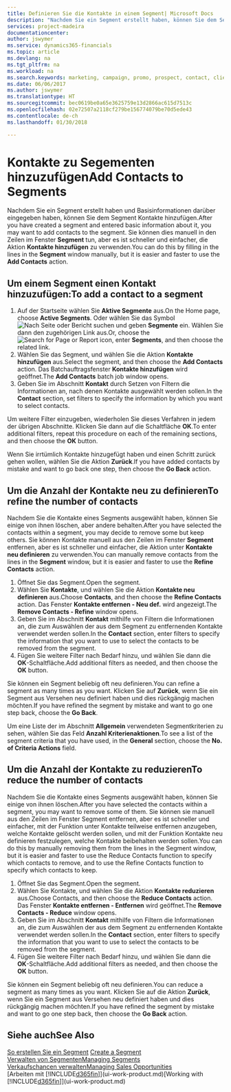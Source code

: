 ```yaml
---
title: Definieren Sie die Kontakte in einem Segment| Microsoft Docs
description: "Nachdem Sie ein Segment erstellt haben, können Sie dem Segment Kontakte zum Beispiel als Teil der bestimmte Kunden oder der Clients einer Werbekampagnezielgruppenadressierung hinzufügen."
services: project-madeira
documentationcenter: 
author: jswymer
ms.service: dynamics365-financials
ms.topic: article
ms.devlang: na
ms.tgt_pltfrm: na
ms.workload: na
ms.search.keywords: marketing, campaign, promo, prospect, contact, client, customer
ms.date: 06/06/2017
ms.author: jswymer
ms.translationtype: HT
ms.sourcegitcommit: bec0619be0a65e3625759e13d2866ac615d7513c
ms.openlocfilehash: 02e72507a2118cf279be156774079be70d5ede43
ms.contentlocale: de-ch
ms.lasthandoff: 01/30/2018

---
```

# <a name="add-contacts-to-segments"></a><span data-ttu-id="61883-103">Kontakte zu Segementen hinzuzufügen</span><span class="sxs-lookup"><span data-stu-id="61883-103">Add Contacts to Segments</span></span>
<span data-ttu-id="61883-104">Nachdem Sie ein Segment erstellt haben und Basisinformationen darüber eingegeben haben, können Sie dem Segment Kontakte hinzufügen.</span><span class="sxs-lookup"><span data-stu-id="61883-104">After you have created a segment and entered basic information about it, you may want to add contacts to the segment.</span></span> <span data-ttu-id="61883-105">Sie können dies manuell in den Zeilen im Fenster **Segment** tun, aber es ist schneller und einfacher, die Aktion **Kontakte hinzufügen** zu verwenden.</span><span class="sxs-lookup"><span data-stu-id="61883-105">You can do this by filling in the lines in the **Segment** window manually, but it is easier and faster to use the **Add Contacts** action.</span></span>

## <a name="to-add-a-contact-to-a-segment"></a><span data-ttu-id="61883-106">Um einem Segment einen Kontakt hinzuzufügen:</span><span class="sxs-lookup"><span data-stu-id="61883-106">To add a contact to a segment</span></span>
1. <span data-ttu-id="61883-107">Auf der Startseite wählen Sie **Aktive Segmente** aus.</span><span class="sxs-lookup"><span data-stu-id="61883-107">On the Home page, choose **Active Segments**.</span></span> <span data-ttu-id="61883-108">Oder wählen Sie das Symbol ![Nach Seite oder Bericht suchen](media/ui-search/search_small.png "Nach Seite oder Bericht suchen") und geben **Segmente** ein. Wählen Sie dann den zugehörigen Link aus.</span><span class="sxs-lookup"><span data-stu-id="61883-108">Or, choose the ![Search for Page or Report](media/ui-search/search_small.png "Search for Page or Report icon") icon, enter **Segments**, and then choose the related link.</span></span>  
2. <span data-ttu-id="61883-109">Wählen Sie das Segment, und wählen Sie die Aktion **Kontakte hinzufügen** aus.</span><span class="sxs-lookup"><span data-stu-id="61883-109">Select the segment, and then choose the **Add Contacts** action.</span></span> <span data-ttu-id="61883-110">Das Batchauftragsfenster **Kontakte hinzufügen** wird geöffnet.</span><span class="sxs-lookup"><span data-stu-id="61883-110">The **Add Contacts** batch job window opens.</span></span>
3. <span data-ttu-id="61883-111">Geben Sie im Abschnitt **Kontakt** durch Setzen von Filtern die Informationen an, nach denen Kontakte ausgewählt werden sollen.</span><span class="sxs-lookup"><span data-stu-id="61883-111">In the **Contact** section, set filters to specify the information by which you want to select contacts.</span></span>

<span data-ttu-id="61883-112">Um weitere Filter einzugeben, wiederholen Sie dieses Verfahren in jedem der übrigen Abschnitte. Klicken Sie dann auf die Schaltfläche **OK**.</span><span class="sxs-lookup"><span data-stu-id="61883-112">To enter additional filters, repeat this procedure on each of the remaining sections, and then choose the **OK** button.</span></span>

<span data-ttu-id="61883-113">Wenn Sie irrtümlich Kontakte hinzugefügt haben und einen Schritt zurück gehen wollen, wählen Sie die Aktion **Zurück**.</span><span class="sxs-lookup"><span data-stu-id="61883-113">If you have added contacts by mistake and want to go back one step, then choose the **Go Back** action.</span></span>

## <a name="to-refine-the-number-of-contacts"></a><span data-ttu-id="61883-114">Um die Anzahl der Kontakte neu zu definieren</span><span class="sxs-lookup"><span data-stu-id="61883-114">To refine the number of contacts</span></span>
<span data-ttu-id="61883-115">Nachdem Sie die Kontakte eines Segments ausgewählt haben, können Sie einige von ihnen löschen, aber andere behalten.</span><span class="sxs-lookup"><span data-stu-id="61883-115">After you have selected the contacts within a segment, you may decide to remove some but keep others.</span></span> <span data-ttu-id="61883-116">Sie können Kontakte manuell aus den Zeilen im Fenster **Segment** entfernen, aber es ist schneller und einfacher, die Aktion unter **Kontakte neu definieren** zu verwenden.</span><span class="sxs-lookup"><span data-stu-id="61883-116">You can manually remove contacts from the lines in the **Segment** window, but it is easier and faster to use the **Refine Contacts** action.</span></span>

1. <span data-ttu-id="61883-117">Öffnet Sie das Segment.</span><span class="sxs-lookup"><span data-stu-id="61883-117">Open the segment.</span></span>
2. <span data-ttu-id="61883-118">Wählen Sie **Kontakte**, und wählen Sie die Aktion **Kontakte neu definieren** aus.</span><span class="sxs-lookup"><span data-stu-id="61883-118">Choose **Contacts**, and then choose the **Refine Contacts** action.</span></span> <span data-ttu-id="61883-119">Das Fenster **Kontakte entfernen - Neu def.** wird angezeigt.</span><span class="sxs-lookup"><span data-stu-id="61883-119">The **Remove Contacts - Refine** window opens.</span></span>
3. <span data-ttu-id="61883-120">Geben Sie im Abschnitt **Kontakt** mithilfe von Filtern die Informationen an, die zum Auswählen der aus dem Segment zu entfernenden Kontakte verwendet werden sollen.</span><span class="sxs-lookup"><span data-stu-id="61883-120">In the **Contact** section, enter filters to specify the information that you want to use to select the contacts to be removed from the segment.</span></span>
4. <span data-ttu-id="61883-121">Fügen Sie weitere Filter nach Bedarf hinzu, und wählen Sie dann die **OK**-Schaltfläche.</span><span class="sxs-lookup"><span data-stu-id="61883-121">Add additional filters as needed, and then choose the **OK** button.</span></span>

<span data-ttu-id="61883-122">Sie können ein Segment beliebig oft neu definieren.</span><span class="sxs-lookup"><span data-stu-id="61883-122">You can refine a segment as many times as you want.</span></span> <span data-ttu-id="61883-123">Klicken Sie auf **Zurück**, wenn Sie ein Segment aus Versehen neu definiert haben und dies rückgängig machen möchten.</span><span class="sxs-lookup"><span data-stu-id="61883-123">If you have refined the segment by mistake and want to go one step back, choose the **Go Back**.</span></span>

<span data-ttu-id="61883-124">Um eine Liste der im Abschnitt **Allgemein** verwendeten Segmentkriterien zu sehen, wählen Sie das Feld **Anzahl Kriterienaktionen**.</span><span class="sxs-lookup"><span data-stu-id="61883-124">To see a list of the segment criteria that you have used, in the **General** section, choose the **No. of Criteria Actions** field.</span></span>

## <a name="to-reduce-the-number-of-contacts"></a><span data-ttu-id="61883-125">Um die Anzahl der Kontakte zu reduzieren</span><span class="sxs-lookup"><span data-stu-id="61883-125">To reduce the number of contacts</span></span>
<span data-ttu-id="61883-126">Nachdem Sie die Kontakte eines Segments ausgewählt haben, können Sie einige von ihnen löschen.</span><span class="sxs-lookup"><span data-stu-id="61883-126">After you have selected the contacts within a segment, you may want to remove some of them.</span></span> <span data-ttu-id="61883-127">Sie können sie manuell aus den Zeilen im Fenster Segment entfernen, aber es ist schneller und einfacher, mit der Funktion unter Kontakte teilweise entfernen anzugeben, welche Kontakte gelöscht werden sollen, und mit der Funktion Kontakte neu definieren festzulegen, welche Kontakte beibehalten werden sollen.</span><span class="sxs-lookup"><span data-stu-id="61883-127">You can do this by manually removing them from the lines in the Segment window, but it is easier and faster to use the Reduce Contacts function to specify which contacts to remove, and to use the Refine Contacts function to specify which contacts to keep.</span></span>

1. <span data-ttu-id="61883-128">Öffnet Sie das Segment.</span><span class="sxs-lookup"><span data-stu-id="61883-128">Open the segment.</span></span>
2. <span data-ttu-id="61883-129">Wählen Sie Kontakte, und wählen Sie die Aktion **Kontakte reduzieren** aus.</span><span class="sxs-lookup"><span data-stu-id="61883-129">Choose Contacts, and then choose the **Reduce Contacts** action.</span></span> <span data-ttu-id="61883-130">Das Fenster **Kontakte entfernen - Entfernen** wird geöffnet.</span><span class="sxs-lookup"><span data-stu-id="61883-130">The **Remove Contacts - Reduce** window opens.</span></span>
3. <span data-ttu-id="61883-131">Geben Sie im Abschnitt **Kontakt** mithilfe von Filtern die Informationen an, die zum Auswählen der aus dem Segment zu entfernenden Kontakte verwendet werden sollen.</span><span class="sxs-lookup"><span data-stu-id="61883-131">In the **Contact** section, enter filters to specify the information that you want to use to select the contacts to be removed from the segment.</span></span>
4. <span data-ttu-id="61883-132">Fügen Sie weitere Filter nach Bedarf hinzu, und wählen Sie dann die **OK**-Schaltfläche.</span><span class="sxs-lookup"><span data-stu-id="61883-132">Add additional filters as needed, and then choose the **OK** button.</span></span>

<span data-ttu-id="61883-133">Sie können ein Segment beliebig oft neu definieren.</span><span class="sxs-lookup"><span data-stu-id="61883-133">You can reduce a segment as many times as you want.</span></span> <span data-ttu-id="61883-134">Klicken Sie auf die Aktion **Zurück**, wenn Sie ein Segment aus Versehen neu definiert haben und dies rückgängig machen möchten.</span><span class="sxs-lookup"><span data-stu-id="61883-134">If you have refined the segment by mistake and want to go one step back, then choose the **Go Back** action.</span></span>

## <a name="see-also"></a><span data-ttu-id="61883-135">Siehe auch</span><span class="sxs-lookup"><span data-stu-id="61883-135">See Also</span></span>
<span data-ttu-id="61883-136">[So erstellen Sie ein Segment](marketing-how-create-segment.md) </span><span class="sxs-lookup"><span data-stu-id="61883-136">[Create a Segment](marketing-how-create-segment.md) </span></span>  
[<span data-ttu-id="61883-137">Verwalten von Segmenten</span><span class="sxs-lookup"><span data-stu-id="61883-137">Managing Segments</span></span>](marketing-segments.md)  
[<span data-ttu-id="61883-138">Verkaufschancen verwalten</span><span class="sxs-lookup"><span data-stu-id="61883-138">Managing Sales Opportunities</span></span>](marketing-manage-sales-opportunities.md)  
<span data-ttu-id="61883-139">[Arbeiten mit [!INCLUDE[d365fin](includes/d365fin_md.md)]](ui-work-product.md)</span><span class="sxs-lookup"><span data-stu-id="61883-139">[Working with [!INCLUDE[d365fin](includes/d365fin_md.md)]](ui-work-product.md)</span></span>  

